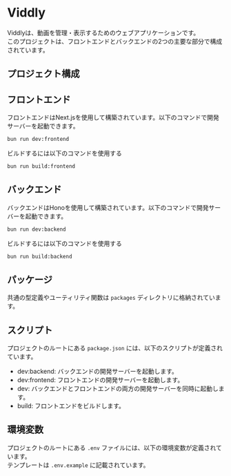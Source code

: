 # Viddly

Viddlyは、動画を管理・表示するためのウェブアプリケーションです。  
このプロジェクトは、フロントエンドとバックエンドの2つの主要な部分で構成されています。

## プロジェクト構成


## フロントエンド

フロントエンドはNext.jsを使用して構築されています。以下のコマンドで開発サーバーを起動できます。

```sh
bun run dev:frontend
```

ビルドするには以下のコマンドを使用する
```sh
bun run build:frontend
```

## バックエンド
バックエンドはHonoを使用して構築されています。以下のコマンドで開発サーバーを起動できます。

```sh
bun run dev:backend
```

ビルドするには以下のコマンドを使用する
```sh
bun run build:backend
```

## パッケージ
共通の型定義やユーティリティ関数は `packages` ディレクトリに格納されています。

## スクリプト
プロジェクトのルートにある `package.json` には、以下のスクリプトが定義されています。

- dev:backend: バックエンドの開発サーバーを起動します。
- dev:frontend: フロントエンドの開発サーバーを起動します。
- dev: バックエンドとフロントエンドの両方の開発サーバーを同時に起動します。
- build: フロントエンドをビルドします。

## 環境変数
プロジェクトのルートにある `.env` ファイルには、以下の環境変数が定義されています。   
テンプレートは `.env.example` に記載されています。
